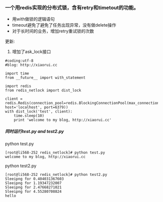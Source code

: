 ### 一个用redis实现的分布式锁，含有retry和timetout的功能。

* 用with做锁的逻辑语句
* timeout避免了避免了任务出现异常，没有做delete操作
* 对于长时间的业务，增加retry重试锁的次数

更新:
1. 增加了ask_lock接口

```
#coding:utf-8
#blog: http://xiaorui.cc

import time
from __future__ import with_statement

import redis
from redis_netlock import dist_lock

client = redis.Redis(connection_pool=redis.BlockingConnectionPool(max_connections=15, host='localhost', port=6379))
with dist_lock('test', client):
    time.sleep(10)
    print 'welcome to my blog, http://xiaorui.cc'

```

##### 同时运行test.py and test2.py
python test.py
```
[root@li568-252 redis_netlock]# python test.py
welcome to my blog, http://xiaorui.cc
```

python test2.py
```
[root@li568-252 redis_netlock]# python test2.py
Sleeipng for 0.404031367603
Sleeipng for 1.19347232007
Sleeipng for 2.47668271021
Sleeipng for 4.55280708824
hello
```
